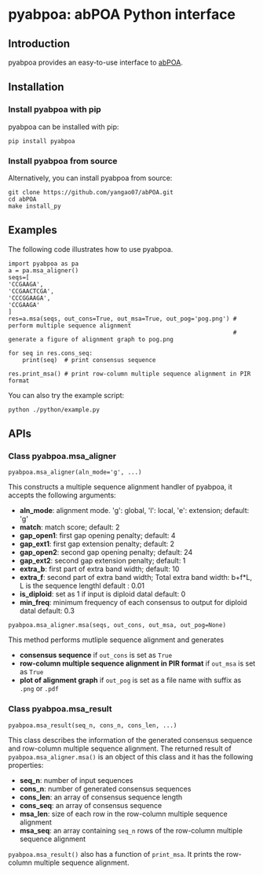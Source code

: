 # pyabpoa: abPOA Python interface
## Introduction
pyabpoa provides an easy-to-use interface to [abPOA](https://github.com/yangao07/abPOA).

## Installation

### Install pyabpoa with pip

pyabpoa can be installed with pip:

```
pip install pyabpoa
```

### Install pyabpoa from source
Alternatively, you can install pyabpoa from source:
```
git clone https://github.com/yangao07/abPOA.git
cd abPOA
make install_py
```

## Examples
The following code illustrates how to use pyabpoa.
```
import pyabpoa as pa
a = pa.msa_aligner()
seqs=[
'CCGAAGA',
'CCGAACTCGA',
'CCCGGAAGA',
'CCGAAGA'
]
res=a.msa(seqs, out_cons=True, out_msa=True, out_pog='pog.png') # perform multiple sequence alignment 
                                                                # generate a figure of alignment graph to pog.png

for seq in res.cons_seq:
    print(seq)  # print consensus sequence

res.print_msa() # print row-column multiple sequence alignment in PIR format
```
You can also try the example script:
```
python ./python/example.py
```


## APIs

### Class pyabpoa.msa_aligner
```
pyabpoa.msa_aligner(aln_mode='g', ...)
```
This constructs a multiple sequence alignment handler of pyabpoa, it accepts the following arguments:
* **aln_mode**: alignment mode. 'g': global, 'l': local, 'e': extension; default: 'g'
* **match**: match score; default: 2
* **gap_open1**: first gap opening penalty; default: 4
* **gap_ext1**: first gap extension penalty; default: 2
* **gap_open2**: second gap opening penalty; default: 24
* **gap_ext2**: second gap extension penalty; default: 1
* **extra_b**: first part of extra band width; default: 10
* **extra_f**: second part of extra band width; Total extra band width: b+f\*L, L is the sequence lengthl default : 0.01
* **is_diploid**: set as 1 if input is diploid datal default: 0
* **min_freq**: minimum frequency of each consensus to output for diploid datal default: 0.3

```
pyabpoa.msa_aligner.msa(seqs, out_cons, out_msa, out_pog=None)
```
This method performs mutliple sequence alignment and generates
* **consensus sequence** if `out_cons` is set as `True`
* **row-column multiple sequence alignment in PIR format** if `out_msa` is set as `True`
* **plot of alignment graph** if `out_pog` is set as a file name with suffix as `.png` or `.pdf`

### Class pyabpoa.msa_result
```
pyabpoa.msa_result(seq_n, cons_n, cons_len, ...)
```
This class describes the information of the generated consensus sequence and row-column multiple sequence alignment. The returned result of `pyabpoa.msa_aligner.msa()` is an object of this class and it has the following properties:
* **seq_n**: number of input sequences
* **cons_n**: number of generated consensus sequences
* **cons_len**: an array of consensus sequence length
* **cons_seq**: an array of consensus sequence
* **msa_len**: size of each row in the row-column multiple sequence alignment
* **msa_seq**: an array containing `seq_n` rows of the row-column multiple sequence alignment

`pyabpoa.msa_result()` also has a function of `print_msa`. It prints the row-column multiple sequence alignment.
